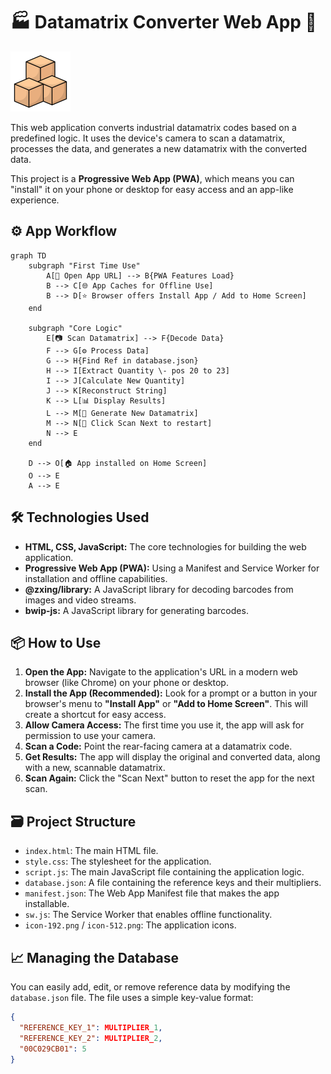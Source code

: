 # 🏭 Datamatrix Converter Web App 🔧

<img src="icon-192.png" alt="App Icon" width="96"/>

This web application converts industrial datamatrix codes based on a predefined logic. It uses the device's camera to scan a datamatrix, processes the data, and generates a new datamatrix with the converted data.

This project is a **Progressive Web App (PWA)**, which means you can "install" it on your phone or desktop for easy access and an app-like experience.

## ⚙️ App Workflow

```mermaid
graph TD
    subgraph "First Time Use"
        A[📱 Open App URL] --> B{PWA Features Load}
        B --> C[🌐 App Caches for Offline Use]
        B --> D[⭐ Browser offers Install App / Add to Home Screen]
    end

    subgraph "Core Logic"
        E[📷 Scan Datamatrix] --> F{Decode Data}
        F --> G[⚙️ Process Data]
        G --> H{Find Ref in database.json}
        H --> I[Extract Quantity \- pos 20 to 23]
        I --> J[Calculate New Quantity]
        J --> K[Reconstruct String]
        K --> L[📊 Display Results]
        L --> M[🔳 Generate New Datamatrix]
        M --> N[🔄 Click Scan Next to restart]
        N --> E
    end

    D --> O[🏠 App installed on Home Screen]
    O --> E
    A --> E
```

## 🛠️ Technologies Used

*   **HTML, CSS, JavaScript:** The core technologies for building the web application.
*   **Progressive Web App (PWA):** Using a Manifest and Service Worker for installation and offline capabilities.
*   **@zxing/library:** A JavaScript library for decoding barcodes from images and video streams.
*   **bwip-js:** A JavaScript library for generating barcodes.

## 📦 How to Use

1.  **Open the App:** Navigate to the application's URL in a modern web browser (like Chrome) on your phone or desktop.
2.  **Install the App (Recommended):** Look for a prompt or a button in your browser's menu to **"Install App"** or **"Add to Home Screen"**. This will create a shortcut for easy access.
3.  **Allow Camera Access:** The first time you use it, the app will ask for permission to use your camera.
4.  **Scan a Code:** Point the rear-facing camera at a datamatrix code.
5.  **Get Results:** The app will display the original and converted data, along with a new, scannable datamatrix.
6.  **Scan Again:** Click the "Scan Next" button to reset the app for the next scan.

## 🗃️ Project Structure

*   `index.html`: The main HTML file.
*   `style.css`: The stylesheet for the application.
*   `script.js`: The main JavaScript file containing the application logic.
*   `database.json`: A file containing the reference keys and their multipliers.
*   `manifest.json`: The Web App Manifest file that makes the app installable.
*   `sw.js`: The Service Worker that enables offline functionality.
*   `icon-192.png` / `icon-512.png`: The application icons.

## 📈 Managing the Database

You can easily add, edit, or remove reference data by modifying the `database.json` file. The file uses a simple key-value format:

```json
{
  "REFERENCE_KEY_1": MULTIPLIER_1,
  "REFERENCE_KEY_2": MULTIPLIER_2,
  "00C029CB01": 5
}
